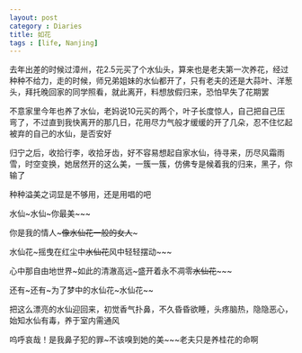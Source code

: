 ```yaml
---
layout: post
category : Diaries
title: 如花
tags : [life, Nanjing]
---
```



去年出差的时候过漳州，花2.5元买了个水仙头，算来也是老夫第一次养花，经过种种不给力，走的时候，师兄弟姐妹的水仙都开了，只有老夫的还是大蒜叶、洋葱头，拜托晚回家的同学照看，就此离开，料想放假归来，恐怕早失了花期罢

不意家里今年也养了水仙，老妈说10元买的两个，叶子长度惊人，自己把自己压弯了，不过直到我快离开的那几日，花用尽力气般才缓缓的开了几朵，忍不住忆起被弃的自己的水仙，是否安好

归宁之后，收拾行李，收拾牙齿，好不容易想起自家水仙，待寻来，历尽风霜雨雪，时空变换，她居然开的这么美，一簇一簇，仿佛专是候着我的归来，黑子，你输了

种种溢美之词显是不够用，还是用唱的吧

水仙~水仙~你最美~~~

你是我的情人~~~像水仙花一般的女人~~~

水仙花~摇曳在红尘中~~水仙花~~风中轻轻摆动~~~

心中那自由地世界~如此的清澈高远~盛开着永不凋零~~水仙花~~~~~ 

还有~还有~为了梦中的水仙花~水仙花~~

把这么漂亮的水仙迎回来，初觉香气扑鼻，不久昏昏欲睡，头疼脑热，隐隐恶心，始知水仙有毒，养于室内需通风

呜呼哀哉！是我鼻子犯的罪~不该嗅到她的美~~~老夫只是养桂花的命啊